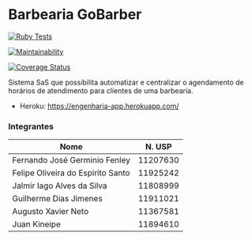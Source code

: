# Barbearia GoBarber

[![Ruby Tests](https://github.com/FernandoFenley-dev/projeto-semestral-ESI/actions/workflows/ruby.yml/badge.svg)](https://github.com/FernandoFenley-dev/projeto-semestral-ESI/actions/workflows/ruby.yml)

[![Maintainability](https://api.codeclimate.com/v1/badges/5d225158bfe03f113f7a/maintainability)](https://codeclimate.com/github/FernandoFenley-dev/projeto-semestral-ESI/maintainability)

[![Coverage Status](https://coveralls.io/repos/github/FernandoFenley-dev/projeto-semestral-ESI/badge.svg?branch=main)](https://coveralls.io/github/FernandoFenley-dev/projeto-semestral-ESI?branch=main)

Sistema SaS que possibilita automatizar e centralizar o agendamento de horários de atendimento para clientes de uma barbearia.

- Heroku: https://engenharia-app.herokuapp.com/

### Integrantes

| Nome                             | N. USP  |
| ---------------------------------|:------: |
| Fernando José Germinio Fenley    | 11207630|
| Felipe Oliveira do Espirito Santo| 11925242|
| Jalmir Iago Alves da Silva       | 11808999|
| Guilherme Dias Jimenes           | 11911021|   
| Augusto Xavier Neto              | 11367581|
| Juan Kineipe                     | 11894610|



